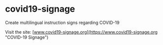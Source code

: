 # covid19-signage
Create multilingual instruction signs regarding COVID-19

Visit the site: [www.covid19-signage.org](https://www.covid19-signage.org "COVID-19 Signage")
